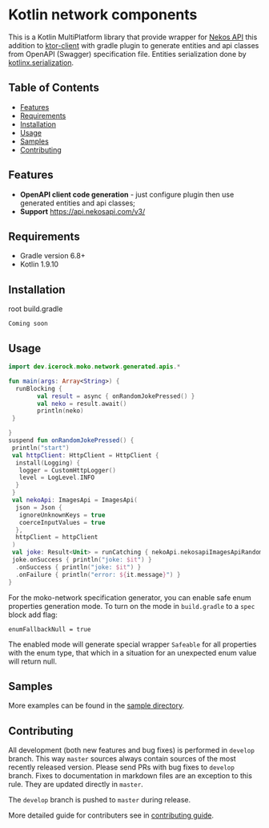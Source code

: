 
# Kotlin network components
This is a Kotlin MultiPlatform library that provide wrapper for [Nekos API](https://nekosapi.com/) 
this addition to [ktor-client](https://github.com/ktorio/ktor) with gradle plugin to generate entities
 and api classes from OpenAPI (Swagger) specification file. Entities serialization done by
 [kotlinx.serialization](https://github.com/Kotlin/kotlinx.serialization).

## Table of Contents
- [Features](#features)
- [Requirements](#requirements)
- [Installation](#installation)
- [Usage](#usage)
- [Samples](#samples)
- [Contributing](#contributing)


## Features
- **OpenAPI client code generation** - just configure plugin then use generated entities and api classes;
- **Support** https://api.nekosapi.com/v3/

## Requirements
- Gradle version 6.8+
- Kotlin 1.9.10

## Installation
root build.gradle  

```
Coming soon
```

## Usage


```kotlin
import dev.icerock.moko.network.generated.apis.*

fun main(args: Array<String>) {
  runBlocking {
        val result = async { onRandomJokePressed() }
        val neko = result.await()
        println(neko)
 }

}
suspend fun onRandomJokePressed() {
 println("start")
 val httpClient: HttpClient = HttpClient {
  install(Logging) {
   logger = CustomHttpLogger()
   level = LogLevel.INFO
  }
 }
 val nekoApi: ImagesApi = ImagesApi(
  json = Json {
   ignoreUnknownKeys = true
   coerceInputValues = true
  },
  httpClient = httpClient
 )
 val joke: Result<Unit> = runCatching { nekoApi.nekosapiImagesApiRandomImages(limit = 1) }
 joke.onSuccess { println("joke: $it") }
  .onSuccess { println("joke: $it") }
  .onFailure { println("error: ${it.message}") }
}
```

For the moko-network specification generator, you can enable safe enum properties generation mode.
To turn on the mode in `build.gradle` to a `spec` block add flag:

```
enumFallbackNull = true
```

The enabled mode will generate special wrapper `Safeable` for all properties with the enum type,
that which in a situation for an unexpected enum value will return null.


## Samples
More examples can be found in the [sample directory](sample).


## Contributing
All development (both new features and bug fixes) is performed in `develop` branch. This way `master` sources always contain sources of the most recently released version. Please send PRs with bug fixes to `develop` branch. Fixes to documentation in markdown files are an exception to this rule. They are updated directly in `master`.

The `develop` branch is pushed to `master` during release.

More detailed guide for contributers see in [contributing guide](CONTRIBUTING.md).


